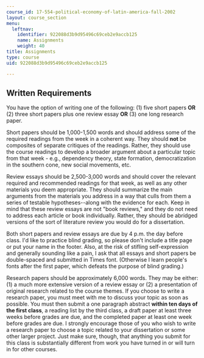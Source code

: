 ```yaml
---
course_id: 17-554-political-economy-of-latin-america-fall-2002
layout: course_section
menu:
  leftnav:
    identifier: 922088d3b9d95496c69ceb2e9accb125
    name: Assignments
    weight: 40
title: Assignments
type: course
uid: 922088d3b9d95496c69ceb2e9accb125

---
```


Written Requirements
--------------------

You have the option of writing one of the following: (1) five short papers **OR** (2) three short papers plus one review essay **OR** (3) one long research paper.

Short papers should be 1,000-1,500 words and should address some of the required readings from the week in a coherent way. They should **not** be composites of separate critiques of the readings. Rather, they should use the course readings to develop a broader argument about a particular topic from that week - e.g., dependency theory, state formation, democratization in the southern cone, new social movements, etc.

Review essays should be 2,500-3,000 words and should cover the relevant required and recommended readings for that week, as well as any other materials you deem appropriate. They should summarize the main arguments from the materials you address in a way that culls from them a series of testable hypotheses--along with the evidence for each. Keep in mind that these review essays are not "book reviews," and they do not need to address each article or book individually. Rather, they should be abridged versions of the sort of literature review you would do for a dissertation.

Both short papers and review essays are due by 4 p.m. the day before class. I'd like to practice blind grading, so please don't include a title page or put your name in the footer. Also, at the risk of stifling self-expression and generally sounding like a pain, I ask that all essays and short papers be double-spaced and submitted in Times font. (Otherwise I learn people's fonts after the first paper, which defeats the purpose of blind grading.)

Research papers should be approximately 6,000 words. They may be either: (1) a much more extensive version of a review essay or (2) a presentation of original research related to the course themes. If you choose to write a research paper, you must meet with me to discuss your topic as soon as possible. You must then submit a one paragraph abstract **within ten days of the first class**, a reading list by the third class, a draft paper at least three weeks before grades are due, and the completed paper at least one week before grades are due. I strongly encourage those of you who wish to write a research paper to choose a topic related to your dissertation or some other larger project. Just make sure, though, that anything you submit for this class is substantially different from work you have turned in or will turn in for other courses.